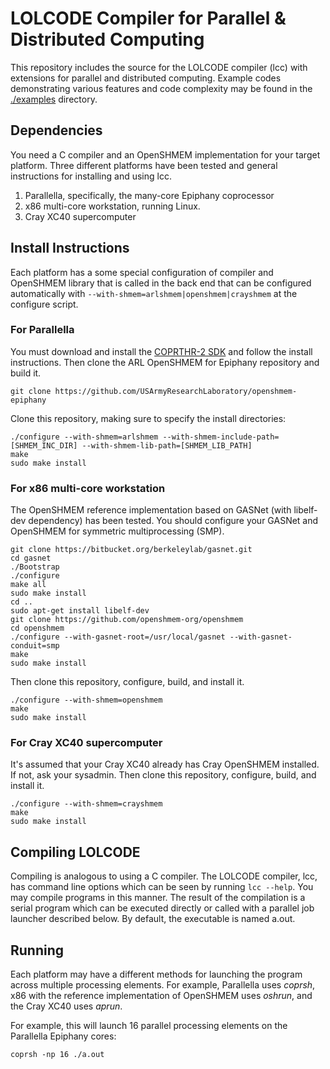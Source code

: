 # LOLCODE Compiler for Parallel & Distributed Computing

This repository includes the source for the LOLCODE compiler (lcc) with extensions for parallel and distributed computing. Example codes demonstrating various features and code complexity may be found in the [./examples](./examples) directory.

## Dependencies

You need a C compiler and an OpenSHMEM implementation for your target platform. Three different platforms have been tested and general instructions for installing and using lcc.

1. Parallella, specifically, the many-core Epiphany coprocessor
2. x86 multi-core workstation, running Linux.
3. Cray XC40 supercomputer

## Install Instructions

Each platform has a some special configuration of compiler and OpenSHMEM library that is called in the back end that can be configured automatically with `--with-shmem=arlshmem|openshmem|crayshmem` at the configure script.

### For Parallella

You must download and install the [COPRTHR-2 SDK](http://www.browndeertechnology.com/coprthr2_download.htm) and follow the install instructions.  Then clone the ARL OpenSHMEM for Epiphany repository and build it.
```
git clone https://github.com/USArmyResearchLaboratory/openshmem-epiphany
```
Clone this repository, making sure to specify the install directories:
```
./configure --with-shmem=arlshmem --with-shmem-include-path=[SHMEM_INC_DIR] --with-shmem-lib-path=[SHMEM_LIB_PATH]
make
sudo make install
```

### For x86 multi-core workstation

The OpenSHMEM reference implementation based on GASNet (with libelf-dev dependency) has been tested. You should configure your GASNet and OpenSHMEM for symmetric multiprocessing (SMP).

```
git clone https://bitbucket.org/berkeleylab/gasnet.git
cd gasnet
./Bootstrap
./configure
make all
sudo make install
cd ..
sudo apt-get install libelf-dev
git clone https://github.com/openshmem-org/openshmem
cd openshmem
./configure --with-gasnet-root=/usr/local/gasnet --with-gasnet-conduit=smp
make
sudo make install
```

Then clone this repository, configure, build, and install it.

```
./configure --with-shmem=openshmem
make
sudo make install
```

### For Cray XC40 supercomputer

It's assumed that your Cray XC40 already has Cray OpenSHMEM installed.  If not, ask your sysadmin.  Then clone this repository, configure, build, and install it.

```
./configure --with-shmem=crayshmem
make
sudo make install
```

## Compiling LOLCODE

Compiling is analogous to using a C compiler. The LOLCODE compiler, lcc, has command line options which can be seen by running `lcc --help`.  You may compile programs in this manner.  The result of the compilation is a serial program which can be executed directly or called with a parallel job launcher described below.  By default, the executable is named a.out.

## Running

Each platform may have a different methods for launching the program across multiple processing elements.  For example, Parallella uses *coprsh*, x86 with the reference implementation of OpenSHMEM uses *oshrun*, and the Cray XC40 uses *aprun*.

For example, this will launch 16 parallel processing elements on the Parallella Epiphany cores:
```
coprsh -np 16 ./a.out
```
